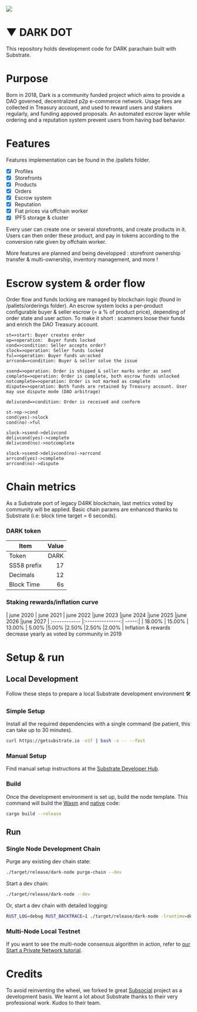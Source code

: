 ![](https://darkdot.network/sites/default/files/2021-02/dark-dot-token-banner-d4rk-news.png)

# ▼ DARK DOT 

This repository holds development code for DARK parachain built with Substrate.


Purpose
=============
Born in 2018, Dark is a community funded project which aims to provide a DAO governed, decentralized p2p e-commerce network.
Usage fees are collected in Treasury account, and used to reward users and stakers regularly, and  funding appoved proposals.
An automated escrow layer while ordering and a reputation system prevent users from having bad behavior.

Features
=============
Features implementation can be found  in the /pallets folder.
- [x] Profiles
- [x] Storefronts
- [x] Products
- [x] Orders
- [x] Escrow system
- [x] Reputation
- [x] Fiat prices via offchain worker
- [x] IPFS storage & cluster

Every user can create one or several storefronts, and create products in it. Users can then order these product, and pay in tokens according to the conversion rate given by offchain worker.

More features are planned and being developped : storefront ownership transfer & multi-ownership, inventory management, and more !


Escrow system & order flow
=============
Order flow and funds locking are managed by blockchain logic (found in /pallets/orderings folder).
An escrow system locks a per-product configurable buyer & seller escrow (= a % of product price), depending of order state and user action.
To make it short : scammers loose their funds and enrich the DAO Treasury account.

```flow
st=>start: Buyer creates order
op=>operation:  Buyer funds locked
cond=>condition: Seller accepts order?
slock=>operation: Seller funds locked
ful=>operation: Buyer funds un:ocked
arrcond=>condition: Buyer & seller solve the issue

ssend=>operation: Order is shipped & seller marks order as sent
complete=>operation: Order is complete, both escrow funds unlocked
notcomplete=>operation: Order is not marked as complete
dispute=>operation: Both funds are retained by Treasury account. User may use dispute mode (DAO arbitrage)

delivcond=>condition: Order is received and conform

st->op->cond
cond(yes)->slock
cond(no)->ful

slock->ssend->delivcond
delivcond(yes)->complete
delivcond(no)->notcomplete

slock->ssend->delivcond(no)->arrcond
arrcond(yes)->complete
arrcond(no)->dispute

```


Chain metrics
=============
As a Substrate port of legacy D4RK blockchain, last metrics voted by community will be applied.
Basic chain params are enhanced thanks to Substrate (i.e: block time target = 6 seconds).

### DARK token

| Item      | Value |
| --------- | -----:|
| Token  | DARK |
| SS58 prefix    |  17 |
| Decimals     |   12 |
| Block Time     |   6s |

### Staking rewards/inflation curve

|  june 2020 | june 2021 | june 2022 |june 2023 |june 2024 |june 2025 |june 2026 |june 2027
| :------------ |:---------------:| -----:|
| 18.00%    | 15.00% | 13.00% | 5.00% |5.00% |2.50% |2.50% |2.00% |
Inflation & rewards decrease yearly as voted by community in 2019

Setup & run
=============

## Local Development

Follow these steps to prepare a local Substrate development environment :hammer_and_wrench:

### Simple Setup

Install all the required dependencies with a single command (be patient, this can take up to 30
minutes).

```bash
curl https://getsubstrate.io -sSf | bash -s -- --fast
```

### Manual Setup

Find manual setup instructions at the
[Substrate Developer Hub](https://substrate.dev/docs/en/knowledgebase/getting-started/#manual-installation).

### Build

Once the development environment is set up, build the node template. This command will build the
[Wasm](https://substrate.dev/docs/en/knowledgebase/advanced/executor#wasm-execution) and
[native](https://substrate.dev/docs/en/knowledgebase/advanced/executor#native-execution) code:

```bash
cargo build --release
```

## Run

### Single Node Development Chain

Purge any existing dev chain state:

```bash
./target/release/dark-node purge-chain --dev
```

Start a dev chain:

```bash
./target/release/dark-node --dev
```

Or, start a dev chain with detailed logging:

```bash
RUST_LOG=debug RUST_BACKTRACE=1 ./target/release/dark-node -lruntime=debug --dev
```

### Multi-Node Local Testnet

If you want to see the multi-node consensus algorithm in action, refer to
[our Start a Private Network tutorial](https://substrate.dev/docs/en/tutorials/start-a-private-network/).

Credits
=============
To avoid reinventing the wheel, we forked te great [Subsocial](https://subsocial.network/) project as a development basis. We learnt a lot about Substrate thanks to their very professional work. Kudos to their team.
